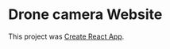 # Drone camera Website

This project was [Create React App](https://github.com/programming-hero-web-course-4/product-analysis-website-abirisl).
